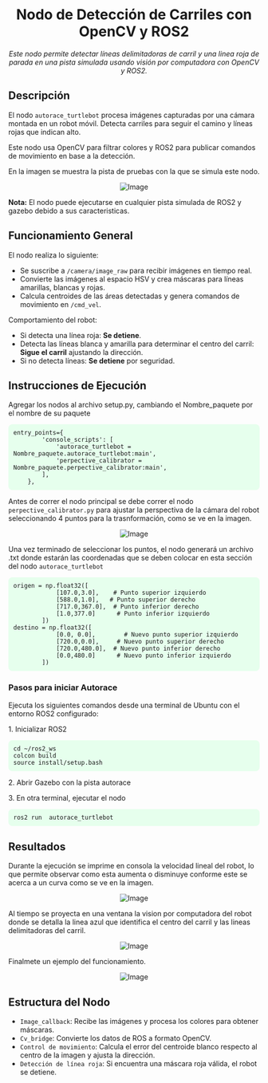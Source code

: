 <h1 align="center">Nodo de Detección de Carriles con OpenCV y ROS2</h1>

<p align="center">
  <i>Este nodo permite detectar líneas delimitadoras de carril y una linea roja de parada en una pista simulada usando visión por computadora con OpenCV y ROS2.</i>
</p>

<h2>Descripción</h2>
<p>El nodo <code>autorace_turtlebot</code> procesa imágenes capturadas por una cámara montada en un robot móvil. Detecta carriles para seguir el camino y líneas rojas que indican alto.</p>

<p>Este nodo usa OpenCV para filtrar colores y ROS2 para publicar comandos de movimiento en base a la detección.</p>
<p>En la imagen se muestra la pista de pruebas con la que se simula este nodo.</p>
<p align="center">
  <img src="https://github.com/user-attachments/assets/fd40699b-a204-4df4-9024-701d6c06271a" alt="Image">
</p>
<p><strong>Nota:</strong> El nodo puede ejecutarse en cualquier pista simulada de ROS2 y gazebo debido a sus caracteristicas.</p>

<h2>Funcionamiento General</h2>

<p>El nodo realiza lo siguiente:</p>
<ul>
  <li>Se suscribe a <code>/camera/image_raw</code> para recibir imágenes en tiempo real.</li>
  <li>Convierte las imágenes al espacio HSV y crea máscaras para líneas amarillas, blancas y rojas.</li>
  <li>Calcula centroides de las áreas detectadas y genera comandos de movimiento en <code>/cmd_vel</code>.</li>
</ul>

<p>Comportamiento del robot:</p>
<ul>
  <li>Si detecta una línea roja: <strong>Se detiene</strong>.</li>
  <li>Detecta las líneas blanca y amarilla para determinar el centro del carril: <strong>Sigue el carril</strong> ajustando la dirección.</li>
  <li>Si no detecta líneas: <strong>Se detiene</strong> por seguridad.</li>
</ul>

<h2>Instrucciones de Ejecución</h2>
<p>Agregar los nodos al archivo setup.py, cambiando el Nombre_paquete por el nombre de su paquete</p> 
<pre style="background-color:#e6ffed;padding:10px;border-radius:8px;">
<code>entry_points={
        'console_scripts': [
            'autorace_turtlebot = Nombre_paquete.autorace_turtlebot:main',
            'perpective_calibrator = Nombre_paquete.perpective_calibrator:main',
        ],
    },
</code></pre>
<p>Antes de correr el nodo principal se debe correr el nodo <code>perpective_calibrator.py</code> para ajustar la perspectiva de la cámara del robot seleccionando 4 puntos para la trasnformación, como se ve en la imagen.</p>
<p align="center">
  <img src="https://github.com/user-attachments/assets/330fc088-f07d-4ba6-8737-674b537d0d6e" alt="Image">
</p>
<p>Una vez terminado de seleccionar los puntos, el nodo generará un archivo .txt donde estarán las coordenadas que se deben colocar en esta sección del nodo <code>autorace_turtlebot</code></p>
<pre style="background-color:#e6ffed;padding:10px;border-radius:8px;">
<code>origen = np.float32([
            [107.0,3.0],    # Punto superior izquierdo
            [588.0,1.0],   # Punto superior derecho
            [717.0,367.0],  # Punto inferior derecho
            [1.0,377.0]      # Punto inferior izquierdo
        ])
destino = np.float32([
            [0.0, 0.0],        # Nuevo punto superior izquierdo
            [720.0,0.0],     # Nuevo punto superior derecho
            [720.0,480.0],  # Nuevo punto inferior derecho
            [0.0,480.0]      # Nuevo punto inferior izquierdo
        ])
</code></pre>

<h3>Pasos para iniciar Autorace</h3>
<p>Ejecuta los siguientes comandos desde una terminal de Ubuntu con el entorno ROS2 configurado:</p>
<p>1. Inicializar ROS2</p>
<pre style="background-color:#e6ffed;padding:10px;border-radius:8px;">
<code>cd ~/ros2_ws
colcon build
source install/setup.bash
</code></pre>

<p>2. Abrir Gazebo con la pista autorace</p>

<p>3. En otra terminal, ejecutar el nodo</p>
<pre style="background-color:#e6ffed;padding:10px;border-radius:8px;">
<code>ros2 run <NOMBRE_DEL_PAQUETE> autorace_turtlebot</code></pre>

<h2>Resultados</h2>
<p>Durante la ejecución se imprime en consola la velocidad lineal del robot, lo que permite observar como esta aumenta o disminuye conforme este se acerca a un curva como se ve en la imagen.</p>
<p align="center">
  <img src="https://github.com/user-attachments/assets/d62b9711-ddc9-4415-934a-69d80fde2bdb" alt="Image">
</p>

<p>Al tiempo se proyecta en una ventana la vision por computadora del robot donde se detalla la linea azul que identifica el centro del carril y las lineas delimitadoras del carril.</p>
<p align="center">
  <img src="https://github.com/user-attachments/assets/1ded62cf-f172-4afd-aef9-7ff4ea79798f" alt="Image">
</p>

<p>Finalmete un ejemplo del funcionamiento.</p>
<p align="center">
  <img src="https://github.com/user-attachments/assets/1a860bb9-a803-44a2-b5bf-6f1714ff0252" alt="Image">
</p>

<h2>Estructura del Nodo</h2>
<ul>
  <li><code>Image_callback</code>: Recibe las imágenes y procesa los colores para obtener máscaras.</li>
  <li><code>Cv_bridge</code>: Convierte los datos de ROS a formato OpenCV.</li>
  <li><code>Control de movimiento</code>: Calcula el error del centroide blanco respecto al centro de la imagen y ajusta la dirección.</li>
  <li><code>Detección de línea roja</code>: Si encuentra una máscara roja válida, el robot se detiene.</li>
</ul>
